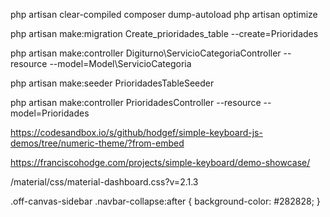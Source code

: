 php artisan clear-compiled
composer dump-autoload
php artisan optimize


php artisan make:migration Create_prioridades_table --create=Prioridades

php artisan make:controller Digiturno\ServicioCategoriaController --resource --model=Model\ServicioCategoria

php artisan make:seeder PrioridadesTableSeeder

php artisan make:controller PrioridadesController --resource --model=Prioridades


https://codesandbox.io/s/github/hodgef/simple-keyboard-js-demos/tree/numeric-theme/?from-embed

https://franciscohodge.com/projects/simple-keyboard/demo-showcase/



/material/css/material-dashboard.css?v=2.1.3

.off-canvas-sidebar .navbar-collapse:after {
  background-color: #282828;
}